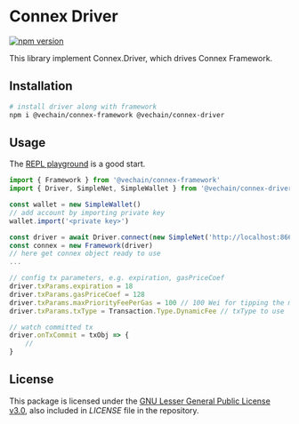 # Connex Driver

[![npm version](https://badge.fury.io/js/%40vechain%2Fconnex-driver.svg)](https://badge.fury.io/js/%40vechain%2Fconnex-driver)

This library implement Connex.Driver, which drives Connex Framework.

## Installation

```bash
# install driver along with framework
npm i @vechain/connex-framework @vechain/connex-driver
```

## Usage

The [REPL playground](https://github.com/vechain/connex/tree/master/packages/repl) is a good start.


```typescript
import { Framework } from '@vechain/connex-framework'
import { Driver, SimpleNet, SimpleWallet } from '@vechain/connex-driver'

const wallet = new SimpleWallet()
// add account by importing private key
wallet.import('<private key>')

const driver = await Driver.connect(new SimpleNet('http://localhost:8669/'), wallet)
const connex = new Framework(driver)
// here get connex object ready to use
...

// config tx parameters, e.g. expiration, gasPriceCoef
driver.txParams.expiration = 18
driver.txParams.gasPriceCoef = 128
driver.txParams.maxPriorityFeePerGas = 100 // 100 Wei for tipping the miner
driver.txParams.txType = Transaction.Type.DynamicFee // txType to use

// watch committed tx
driver.onTxCommit = txObj => {
    // 
}
```

## License

This package is licensed under the
[GNU Lesser General Public License v3.0](https://www.gnu.org/licenses/lgpl-3.0.html), also included
in *LICENSE* file in the repository.
